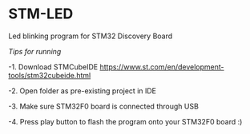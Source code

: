 # STM-LED
 Led blinking program for STM32 Discovery Board
 
*Tips for running*

 -1. Download STMCubeIDE https://www.st.com/en/development-tools/stm32cubeide.html
 
 -2. Open folder as pre-existing project in IDE
 
 -3. Make sure STM32F0 board is connected through USB
 
 -4. Press play button to flash the program onto your STM32F0 board :)
